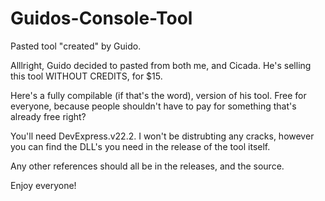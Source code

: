 # Guidos-Console-Tool
Pasted tool "created" by Guido. 

Alllright, Guido decided to pasted from both me, and Cicada. He's selling this tool WITHOUT CREDITS, for $15. 

Here's a fully compilable (if that's the word), version of his tool. Free for everyone, because people shouldn't 
have to pay for something that's already free right? 

You'll need DevExpress.v22.2. I won't be distrubting any cracks, however you can find the DLL's you need in the release
of the tool itself. 

Any other references should all be in the releases, and the source. 

Enjoy everyone! 

